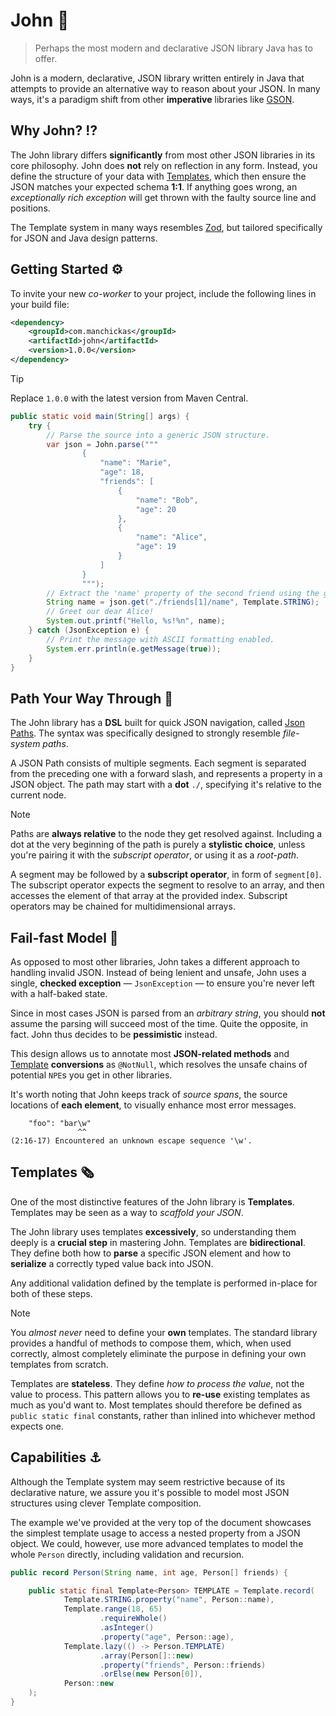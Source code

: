 # John 👴

> Perhaps the most modern and declarative JSON library Java has to offer.

John is a modern, declarative, JSON library written entirely in Java that attempts to provide an alternative way to reason about your JSON. In many ways, it's a paradigm shift from other **imperative** libraries like [GSON](https://github.com/google/gson/tree/main).

## Why John? ⁉️

The John library differs **significantly** from most other JSON libraries in its core philosophy. John does **not** rely on reflection in any form. Instead,
you define the structure of your data with [Templates](#templates), which then ensure the JSON matches your expected schema **1:1**. If anything goes wrong, an _exceptionally rich exception_
will get thrown with the faulty source line and positions.

The Template system in many ways resembles [Zod](https://zod.dev/), but tailored specifically for JSON and Java design patterns.

## Getting Started ⚙️

To invite your new _co-worker_ to your project, include the following lines in your build file:

```xml
<dependency>
    <groupId>com.manchickas</groupId>
    <artifactId>john</artifactId>
    <version>1.0.0</version>
</dependency>
```

> [!TIP]
> Replace `1.0.0` with the latest version from Maven Central.

```java
public static void main(String[] args) {
    try {
        // Parse the source into a generic JSON structure.
        var json = John.parse("""
                {
                    "name": "Marie",
                    "age": 18,
                    "friends": [
                        {
                            "name": "Bob",
                            "age": 20
                        },
                        {
                            "name": "Alice",
                            "age": 19
                        }
                    ]
                }
                """);
        // Extract the 'name' property of the second friend using the generic 'STRING' template.
        String name = json.get("./friends[1]/name", Template.STRING);
        // Greet our dear Alice!
        System.out.printf("Hello, %s!%n", name);
    } catch (JsonException e) {
        // Print the message with ASCII formatting enabled.
        System.err.println(e.getMessage(true));
    }
}
```

## Path Your Way Through 👣

The John library has a **DSL** built for quick JSON navigation, called [Json Paths](./src/main/java/com/manchickas/john/path/JsonPath.java).
The syntax was specifically designed to strongly resemble _file-system paths_.

A JSON Path consists of multiple segments. Each segment is separated from the preceding one with a forward slash, and represents
a property in a JSON object. The path may start with a **dot** `./`, specifying it's relative to the current node.

> [!NOTE]
> Paths are **always relative** to the node they get resolved against.
> Including a dot at the very beginning of the path is purely a **stylistic choice**, unless you're pairing it with the _subscript operator_, or using it as a _root-path_.

A segment may be followed by a **subscript operator**, in form of `segment[0]`. The subscript operator expects
the segment to resolve to an array, and then accesses the element of that array at the provided index. Subscript operators
may be chained for multidimensional arrays.

## Fail-fast Model 🧨

As opposed to most other libraries, John takes a different approach to handling invalid JSON.
Instead of being lenient and unsafe, John uses a single, **checked exception** — `JsonException` — to ensure you're never left with a half-baked state.

Since in most cases JSON is parsed from an _arbitrary string_, you should **not** assume the parsing will succeed most of the time.
Quite the opposite, in fact. John thus decides to be **pessimistic** instead.

This design allows us to annotate most **JSON-related methods** and [Template](#templates) **conversions** as `@NotNull`, which resolves the unsafe chains of potential `NPE`s you get in other libraries.

It's worth noting that John keeps track of _source spans_, the source locations of **each element**, to visually enhance most error messages.

```
    "foo": "bar\w"
               ^^
(2:16-17) Encountered an unknown escape sequence '\w'.
```

## Templates 🗞️

One of the most distinctive features of the John library is **Templates**. Templates may be seen as a way to _scaffold your JSON_.

The John library uses templates **excessively**, so understanding them deeply is a **crucial step** in mastering John.
Templates are **bidirectional**. They define both how to **parse** a specific JSON element and how to **serialize** a correctly typed value back into JSON.

Any additional validation defined by the template is performed in-place for both of these steps.

> [!NOTE]
> You _almost never_ need to define your **own** templates. The standard library provides a handful of methods to compose
> them, which, when used correctly, almost completely eliminate the purpose in defining your own templates from scratch.

Templates are **stateless**. They define _how to process the value_, not the value to process. This pattern allows you to **re-use** existing templates
as much as you'd want to. Most templates should therefore be defined as `public static final` constants, rather than inlined into whichever method expects one.

## Capabilities ⚓

Although the Template system may seem restrictive because of its declarative nature, we assure you it's possible to model
most JSON structures using clever Template composition.

The example we've provided at the very top of the document showcases the simplest template usage to access a nested property
from a JSON object. We could, however, use more advanced templates to model the whole `Person` directly, including validation
and recursion.

```java
public record Person(String name, int age, Person[] friends) {

    public static final Template<Person> TEMPLATE = Template.record(
            Template.STRING.property("name", Person::name),
            Template.range(18, 65)
                    .requireWhole()
                    .asInteger()
                    .property("age", Person::age),
            Template.lazy(() -> Person.TEMPLATE)
                    .array(Person[]::new)
                    .property("friends", Person::friends)
                    .orElse(new Person[0]),
            Person::new
    );
}
```
